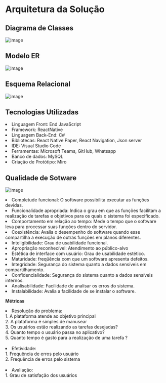 # Arquitetura da Solução

## Diagrama de Classes

![image](https://user-images.githubusercontent.com/103225086/227734320-bd09ede6-a75c-482a-b59d-5913bb31c929.png)

## Modelo ER

![image](https://user-images.githubusercontent.com/103225086/227737017-da38731d-57fb-4e2c-9dd6-3fe507777e17.png)

## Esquema Relacional

![image](https://user-images.githubusercontent.com/103579574/229217896-ceb301ff-2da2-4ac3-9983-ddc62eee0a60.png)


## Tecnologias Utilizadas

<li> Linguagem Front:         End	JavaScript
<li> Framework:               ReactNative
<li> Linguagem Back-End:      C#
<li> Bibliotecas:             React Native Paper, React Navigation, Json server
<li> IDE:                     Visual Studio Code
<li> Ferramentas:             Microsoft Teams, GitHub, Whatsapp
<li> Banco de dados:          MySQL
<li> Criação de Protótipo:    Miro

 ## Qualidade de Sotware
 ![image](https://user-images.githubusercontent.com/103225086/236692113-fd3ea3fc-982c-4b3f-ae38-e1e7a11efd04.png)

<li> Completude funcional: O software possibilita executar as funções devidas.
<li> Funcionalidade apropriada: Indica o grau em que as funções facilitam a realização de tarefas e objetivos para os quais o sistema foi especificado.
<li> Comportamento em relação ao tempo: Mede o tempo que o software leva para processar suas funções dentro do servidor.
<li> Coexistência: Avalia o desempenho do software quando esse compartilha a execução de outras funções em planos diferentes.
<li> Inteligibilidade: Grau de usabilidade funcional.
<li> Apropriação reconhecível: Atendimento ao público-alvo
<li> Estética de interface com usuário: Grau de usabilidade estético.
<li> Maturidade: freqüência com que um software apresenta defeitos.
<li> Integridade: Segurança do sistema quanto a dados sensíveis em compartilhamento.
<li> Confidencialidade: Segurança do sistema quanto a dados sensíveis internos.
<li> Analisabilidade: Facilidade de analisar os erros do sistema.
<li> Instalabilidade: Avalia a facilidade de se instalar o software.
 
**Métricas**
<li>  Resolução do problema: <br>
 1. A plataforma atende ao objetivo principal<br>
 2. A plataforma é simples de manusear<br>
 3. Os usuários estão realizando as tarefas desejadas?<br>
 4. Quanto tempo o usuário passa no aplicativo?<br>
 5. Quanto tempo é gasto para a realização de uma tarefa ?<br>
 <br>
 <li> Efetividade:<br>
  1. Frequência de erros pelo usuário<br>
  2. Frequência de erros pelo sistema<br>
  <br>
  <li> Avaliação:<br>
  1. Grau de satisfação dos usuários
